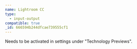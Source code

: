 ```yaml
---
name: Lightroom CC
type:
  - input-output
compatible: true
_id: 666594b244dfcae739555cf1
---
```

Needs to be activated in settings under "Technology Previews".

